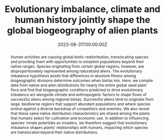 ---
title: "Evolutionary imbalance, climate and human history jointly shape the global biogeography of alien plants"
authors:
- Trevor S Fristoe
- Jonas Bleilevens
- Nicole L Kinlock
- admin
- Zhijie Zhang
- Wayne Dawson
- Franz Essl
- Holger Kreft
- Jan Pergl
- Petr Pyšek
- Patrick Weigelt
- Jean-Marc Dufour-Dror
- Alexander N Sennikov
- Pawel Wasowicz
- Kristine B Westergaard
- Mark van Kleunen

date: "2023-08-31T00:00:00Z"

# Publication type.
# Legend: 0 = Uncategorized; 1 = Conference paper; 2 = Journal article;
# 3 = Preprint / Working Paper; 4 = Report; 5 = Book; 6 = Book section;
# 7 = Thesis; 8 = Patent
publication_types: ["2"]

# Publication name and optional abbreviated publication name.
publication: "**Nature Ecology & Evolution**"
publication_short: ""

abstract: Human activities are causing global biotic redistribution, translocating species and providing them with opportunities to establish populations beyond their native ranges. Species originating from certain global regions, however, are disproportionately represented among naturalized aliens. The evolutionary imbalance hypothesis posits that differences in absolute fitness among biogeographic divisions determine outcomes when biotas mix. Here, we compile data from native and alien distributions for nearly the entire global seed plant flora and find that biogeographic conditions predicted to drive evolutionary imbalance act alongside climate and anthropogenic factors to shape flows of successful aliens among regional biotas. Successful aliens tend to originate from large, biodiverse regions that support abundant populations and where species evolve against a diverse backdrop of competitors and enemies. We also reveal that these same native distribution characteristics are shared among the plants that humans select for cultivation and economic use. In addition to influencing species’ innate potentials as invaders, we therefore suggest that evolutionary imbalance shapes plants’ relationships with humans, impacting which species are translocated beyond their native distributions.

tags:
- Biological Invasions
featured: false

# links:
# - name: ""
#   url: ""
url_pdf: 'https://github.com/qiang-yang-ecology/papers/blob/main/s41559-023-02172-z.pdf'
url_code: ''
url_dataset: ''
url_poster: ''
url_project: ''
url_slides: ''
url_source: ''
url_video: ''

---